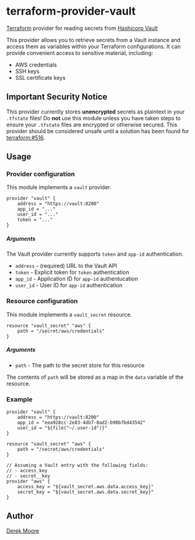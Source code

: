 # terraform-provider-vault
[Terraform](https://www.terraform.io/) provider for reading secrets from [Hashicorp Vault](https://www.vaultproject.io/)

This provider allows you to retrieve secrets from a Vault instance and access them as variables within your Terraform configurations. It can provide convenient access to sensitive material, including:
* AWS credentials
* SSH keys
* SSL certificate keys

## Important Security Notice
This provider currently stores **unencrypted** secrets as plaintext in your `.tfstate` files! Do **not** use this module unless you have taken steps to ensure your `.tfstate` files are encrypted or otherwise secured. This provider should be considered unsafe until a solution has been found for [terraform:#516](https://github.com/hashicorp/terraform/issues/516).

## Usage

### Provider configuration
This module implements a `vault` provider.
```
provider "vault" {
    address = "https://vault:8200"
    app_id = "..."
    user_id = "..."
    token = "..."
}
```

##### Arguments

The Vault provider currently supports `token` and `app-id` authentication.

* `address` - (required) URL to the Vault API
* `token` - Explicit token for `token` authentication
* `app_id` - Application ID for `app-id` authentucation
* `user_id` - User ID for `app-id` authentication

### Resource configuration
This module implements a `vault_secret` resource.
```
resource "vault_secret" "aws" {
    path = "/secret/aws/credentials"
}
```

##### Arguments
* `path` - The path to the secret store for this resource

The contents of `path` will be stored as a map in the `data` variable of the resource.

### Example
```
provider "vault" {
    address = "https://vault:8200"
    app_id = "eea928cc-2e83-4db7-8ad2-b90b7bd43542"
    user_id = "${file("~/.user-id")}"
}

resource "vault_secret" "aws" {
    path = "/secret/aws/credentials"
}

// Assuming a Vault entry with the following fields:
// - access_key
// - secret__key
provider "aws" {
    access_key = "${vault_secret.aws.data.access_key}"
    secret_key = "${vault_secret.aws.data.secret_key}"
}
```

## Author

[Derek Moore](https://github.com/redredgroovy)
